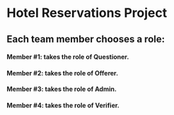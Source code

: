 # Hotel Reservations Project

## Each team member chooses a role:
####	Member #1: takes the role of Questioner.
####	Member #2: takes the role of Offerer.
####	Member #3: takes the role of Admin.
####	Member #4: takes the role of Verifier.

